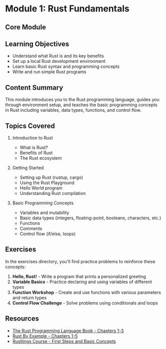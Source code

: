 # Module 1: Rust Fundamentals

## Core Module

## Learning Objectives

- Understand what Rust is and its key benefits
- Set up a local Rust development environment
- Learn basic Rust syntax and programming concepts
- Write and run simple Rust programs

## Content Summary

This module introduces you to the Rust programming language, guides you through environment setup, and teaches the basic programming concepts in Rust including variables, data types, functions, and control flow.

## Topics Covered

1. Introduction to Rust

   - What is Rust?
   - Benefits of Rust
   - The Rust ecosystem

2. Getting Started

   - Setting up Rust (rustup, cargo)
   - Using the Rust Playground
   - Hello World program
   - Understanding Rust compilation

3. Basic Programming Concepts
   - Variables and mutability
   - Basic data types (integers, floating-point, booleans, characters, etc.)
   - Functions
   - Comments
   - Control flow (if/else, loops)

## Exercises

In the exercises directory, you'll find practice problems to reinforce these concepts:

1. **Hello, Rust!** - Write a program that prints a personalized greeting
2. **Variable Basics** - Practice declaring and using variables of different types
3. **Function Workshop** - Create and use functions with various parameters and return types
4. **Control Flow Challenge** - Solve problems using conditionals and loops

## Resources

- [The Rust Programming Language Book - Chapters 1-3](https://doc.rust-lang.org/book/)
- [Rust By Example - Chapters 1-5](https://doc.rust-lang.org/rust-by-example/)
- [Rustlings Course - First Steps and Basic Concepts](https://github.com/rust-lang/rustlings/)
